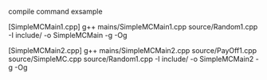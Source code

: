compile command exsample

[SimpleMCMain1.cpp]
g++ mains/SimpleMCMain1.cpp  source/Random1.cpp -I include/ -o SimpleMCMain -g -Og

[SimpleMCMain2.cpp]
g++  mains/SimpleMCMain2.cpp  source/PayOff1.cpp source/SimpleMC.cpp source/Random1.cpp -I include/ -o SimpleMCMain2 -g -Og

